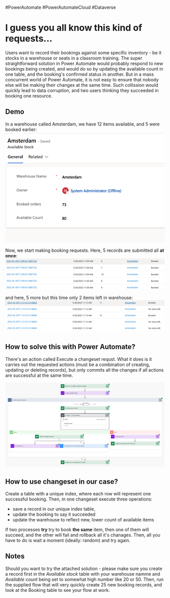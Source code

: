 #PowerAutomate #PowerAutomateCloud #Dataverse

# I guess you all know this kind of requests...

Users want to record their bookings against some specific inventory - be it stocks in a warehouse or seats in a classroom training. The super straightforward solution in Power Automate would probably respond to new bookings being created, and would do so by updating the available count in one table, and the booking's confirmed status in another. But in a mass concurrent world of Power Automate, it is not easy to ensure that nobody else will be making their changes at the same time. Such collission would quickly lead to data corruption, and two users thinking they succeeded in booking one resource.

## Demo
In a warehouse called Amsterdam, we have 12 items available, and 5 were booked earlier:
![Screen of Amsterdam warehouse, booked orders = 5, available count = 12](image4.png)

Now, we start making booking requests. Here, 5 records are submitted all **at once**:
![List of bookings - all successful](image1.png)

and here, 5 more but this time only 2 items left in warehouse:
![List of bookings - some marked success, some no stock left](image2.png)

## How to solve this with Power Automate?
There's an action called Execute a changeset requst. What it does is it carries out the requested actions (must be a combination of creating, updating or deleting records), but only commits all the changes if all actions are successful at the same time.

![Power Automate cloud flow](image3.png)

## How to use changeset in our case?
Create a table with a unique index, where each row will represent one successful booking. Then, in one changeset execute three operations:
* save a record in our unique index table,
* update the booking to say it succeeded
* update the warehouse to reflect new, lower count of available items

If two processes **try** try to book **the same** item, then one of them will succeed, and the other will fail and rollback all it's chanages. Then, all you have to do is wait a moment (ideally: random) and try again.

## Notes
Should you want to try the attached solution - please make sure you create a record first in the *Available stock* table with your warehouse namme and *Available count* being set to somewhat high number like 20 or 50. Then, run the supplied flow that will very quickly create 25 new booking records, and look at the Booking table to see your flow at work.
